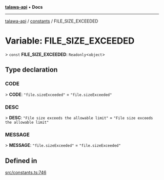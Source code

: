 [**talawa-api**](../../README.md) • **Docs**

***

[talawa-api](../../modules.md) / [constants](../README.md) / FILE\_SIZE\_EXCEEDED

# Variable: FILE\_SIZE\_EXCEEDED

\> `const` **FILE\_SIZE\_EXCEEDED**: `Readonly`\<`object`\>

## Type declaration

### CODE

\> **CODE**: `"file.sizeExceeded"` = `"file.sizeExceeded"`

### DESC

\> **DESC**: `"File size exceeds the allowable limit"` = `"File size exceeds the allowable limit"`

### MESSAGE

\> **MESSAGE**: `"file.sizeExceeded"` = `"file.sizeExceeded"`

## Defined in

[src/constants.ts:746](https://github.com/PalisadoesFoundation/talawa-api/blob/a6e7ac91b581c9109559657faf0f934f3eb41fe7/src/constants.ts#L746)
